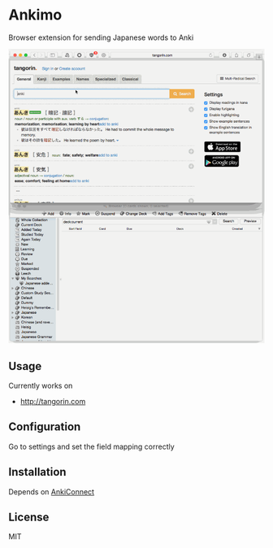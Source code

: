 # Ankimo

Browser extension for sending Japanese words to Anki

![tangorin](./screenshots/tangorin.gif)

## Usage

Currently works on

- http://tangorin.com

## Configuration

Go to settings and set the field mapping correctly

## Installation

Depends on [AnkiConnect](https://ankiweb.net/shared/info/2055492159)

## License

MIT

